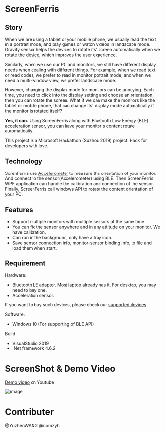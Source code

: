 
# ScreenFerris

## Story
When we are using a tablet or your mobile phone, we usually read the text in a portrait mode, and play games or watch videos in landscape mode. Gravity sensor helps the devices to rotate its' screen automatically when we rotate the device, which improves the user experience. 

 
Similarly, when we use our PC and monitors, we still have different display needs when dealing with different things. For example, when we read text or read codes, we prefer to read in monitor portrait mode, and when we need a multi-window view, we prefer landscape mode. 

 
However, changing the display mode for monitors can be annoying. Each time, you need to click into the display setting and choose an orientation, then you can rotate the screen. What if we can make the monitors like the tablet or mobile phone, that can change its' display mode automatically if the monitor is rotated itself? 

**Yes, it can.** Using ScreenFerris along with Bluetooth Low Energy (BLE) acceleration sensor, you can have your monitor's content rotate automatically.

This project is a Microsoft Hackathon (Suzhou 2019) project. Hack for developers with love.

## Technology

ScrenFerris use [Accelerometer](https://en.wikipedia.org/wiki/Accelerometer) to measure the orientation of your monitor. And connect to the sensor(Accelerometer) using BLE. Then ScreenFerris WPF application can handle the calibration and connection of the sensor. Finally, ScreenFerris call windows API to rotate the content orientation of your PC.

## Features

- Support multiple monitors with multiple sensors at the same time.
- You can fix the sensor anywhere and in any attitude on your monitor. We have calibration.
- Can run in the background, only have a tray icon.
- Save sensor connection info, monitor-sensor binding info, to file and load them when start.

## Requirement

Hardware:
- Bluetooth LE adapter. Most laptop already has it. For desktop, you may need to buy one.
- Acceleration sensor.

If you want to buy such devices, please check our [supported devices](https://github.com/hcwg/ScreenFerris/wiki/Supported-devices)

Software:
- Windows 10 (For supporting of BLE API)

Build
- VisualStudio 2019
- .Net framework 4.6.2

# ScreenShot & Demo Video

[Demo video](https://youtu.be/sUBzINsWlvk) on Youtube

![image](https://user-images.githubusercontent.com/1068203/61949304-fdf70100-afdc-11e9-8598-e8bd21f85a9b.png)

# Contributer

@YuzhenWANG @comzyh
